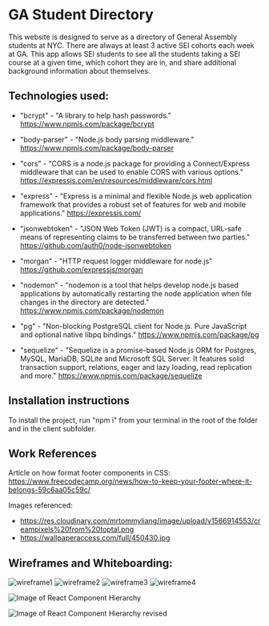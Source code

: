 # GA Student Directory

This website is designed to serve as a directory of General Assembly students at NYC. There are always at least 3 active SEI cohorts each week at GA. This app allows SEI students to see all the students taking a SEI course at a given time, which cohort they are in, and share additional background information about themselves.

## Technologies used:
* "bcrypt" - "A library to help hash passwords." https://www.npmjs.com/package/bcrypt

* "body-parser" - "Node.js body parsing middleware." https://www.npmjs.com/package/body-parser

* "cors" - "CORS is a node.js package for providing a Connect/Express middleware that can be used to enable CORS with various options." https://expressjs.com/en/resources/middleware/cors.html

* "express" - "Express is a minimal and flexible Node.js web application framework that provides a robust set of features for web and mobile applications." https://expressjs.com/

* "jsonwebtoken" - "JSON Web Token (JWT) is a compact, URL-safe means of representing claims to be transferred between two parties." https://github.com/auth0/node-jsonwebtoken

* "morgan" - "HTTP request logger middleware for node.js" https://github.com/expressjs/morgan

* "nodemon" - "nodemon is a tool that helps develop node.js based applications by automatically restarting the node application when file changes in the directory are detected." https://www.npmjs.com/package/nodemon

* "pg" - "Non-blocking PostgreSQL client for Node.js. Pure JavaScript and optional native libpq bindings." https://www.npmjs.com/package/pg

* "sequelize" - "Sequelize is a promise-based Node.js ORM for Postgres, MySQL, MariaDB, SQLite and Microsoft SQL Server. It features solid transaction support, relations, eager and lazy loading, read replication and more." https://www.npmjs.com/package/sequelize

## Installation instructions

To install the project, run "npm i" from your terminal in the root of the folder and in the client subfolder.

## Work References

Article on how format footer components in CSS: https://www.freecodecamp.org/news/how-to-keep-your-footer-where-it-belongs-59c6aa05c59c/

Images referenced:
* https://res.cloudinary.com/mrtommyliang/image/upload/v1566914553/creampixels%20from%20toptal.png
* https://wallpaperaccess.com/full/450430.jpg


## Wireframes and Whiteboarding:


![wireframe1](https://res.cloudinary.com/dldktffdd/image/upload/v1568916642/project%203/wireframe1_v5gsni.png)
![wireframe2](https://res.cloudinary.com/dldktffdd/image/upload/v1568916642/project%203/wireframe2_s100kz.png)
![wireframe3](https://res.cloudinary.com/dldktffdd/image/upload/v1568916643/project%203/wireframe3_cgpt5o.png)
![wireframe4](https://res.cloudinary.com/dldktffdd/image/upload/v1568916633/project%203/wireframe4_lpsyyl.png)

![Image of React Component Hierarchy](https://res.cloudinary.com/dldktffdd/image/upload/v1568916022/project%203/Image_from_iOS_7_qdc8df.jpg)

![Image of React Component Hierarchy revised](https://res.cloudinary.com/dldktffdd/image/upload/v1568916024/project%203/Image_from_iOS_8_heul3o.jpg)
